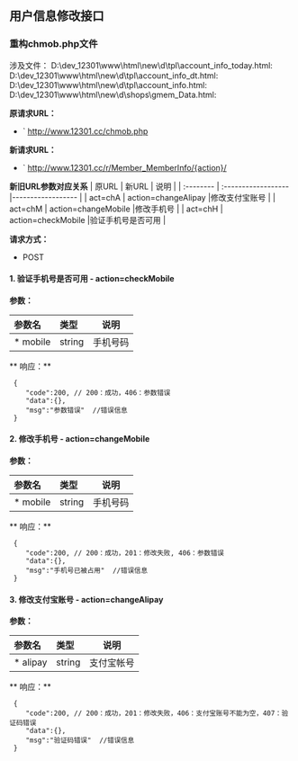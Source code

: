 ## 用户信息修改接口

### 重构chmob.php文件
涉及文件：
D:\dev_12301\www\html\new\d\tpl\account_info_today.html:
D:\dev_12301\www\html\new\d\tpl\account_info_dt.html:
D:\dev_12301\www\html\new\d\tpl\account_info.html:
D:\dev_12301\www\html\new\d\shops\gmem_Data.html:

**原请求URL：** 
- ` http://www.12301.cc/chmob.php

**新请求URL：** 
- ` http://www.12301.cc/r/Member_MemberInfo/{action}/

**新旧URL参数对应关系** 
| 原URL      | 新URL               | 说明              |
| :--------  | :------------------ |------------------ |
| act=chA    | action=changeAlipay |修改支付宝账号     |
| act=chM    | action=changeMobile |修改手机号         |
| act=chH    | action=checkMobile  |验证手机号是否可用 |

**请求方式：**
- POST 


#### 1. 验证手机号是否可用 - action=checkMobile
**参数：**

| 参数名    | 类型   | 说明      |
| :-------- | :----- | --------- |
| * mobile  | string | 手机号码  |


** 响应：**

``` 
 {
    "code":200, // 200：成功，406：参数错误
    "data":{},
    "msg":"参数错误"  //错误信息
 }
```

#### 2. 修改手机号 - action=changeMobile
**参数：**

| 参数名    | 类型   | 说明           |
| :-------- | :----- | -------------- |
| * mobile  | string | 手机号码       |


** 响应：**

``` 
 {
    "code":200, // 200：成功，201：修改失败, 406：参数错误
    "data":{},
    "msg":"手机号已被占用"  //错误信息
 }
```


#### 3. 修改支付宝账号 - action=changeAlipay
**参数：**

| 参数名       | 类型     | 说明      |
| :-------- | :----- | -------------- |
| * alipay      | string | 支付宝帐号 |


** 响应：**

``` 
 {
    "code":200, // 200：成功，201：修改失败，406：支付宝账号不能为空，407：验证码错误
    "data":{},
    "msg":"验证码错误"  //错误信息
 }
```




